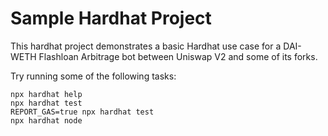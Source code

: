 # Sample Hardhat Project

This hardhat project demonstrates a basic Hardhat use case for a DAI-WETH Flashloan Arbitrage bot between Uniswap V2 and some of its forks.

Try running some of the following tasks:

```shell
npx hardhat help
npx hardhat test
REPORT_GAS=true npx hardhat test
npx hardhat node
```
